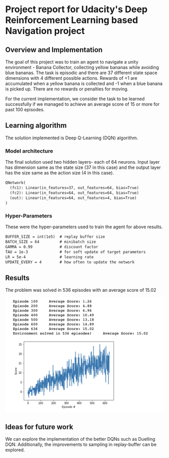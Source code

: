 # Project report for Udacity's Deep Reinforcement Learning based Navigation project

## Overview and Implementation

The goal of this project was to train an agent to navigate a unity environment - Banana Collector, collecting yellow bananas while avoiding blue bananas. 
The task is episodic and there are 37 different state space dimensions with 4 different possible actions. 
Rewards of +1 are accumulated when a yellow banana is collected and -1 when a blue banana is picked up. There are no rewards or penalties for moving. 

For the current implementation, we consider the task to be learned successfully if we managed to achieve an average score of 15 or more for past 100 episodes.


## Learning algorithm

The solution implemented is Deep Q-Learning (DQN) algorithm.


### Model architecture
 

The final solution used two hidden layers- each of 64 neurons. 
Input layer has dimension same as the state size (37 in this case) and the output layer has the size same as the action size (4 in this case).

```
QNetwork(
  (fc1): Linear(in_features=37, out_features=64, bias=True)
  (fc2): Linear(in_features=64, out_features=64, bias=True)
  (out): Linear(in_features=64, out_features=4, bias=True)
)
```

### Hyper-Parameters

These were the hyper-parameters used to train the agent for above results.
```
BUFFER_SIZE = int(1e5)  # replay buffer size
BATCH_SIZE = 64         # minibatch size
GAMMA = 0.99            # discount factor
TAU = 1e-3              # for soft update of target parameters
LR = 5e-4               # learning rate 
UPDATE_EVERY = 4        # how often to update the network
```

## Results

The problem was solved in 536 episodes with an average score of 15.02

![scores](soln.png)



## Ideas for future work
 
We can explore the implementation of the better DQNs such as Duelling DQN. Additionally, the improvements to sampling in replay-buffer can be explored.


